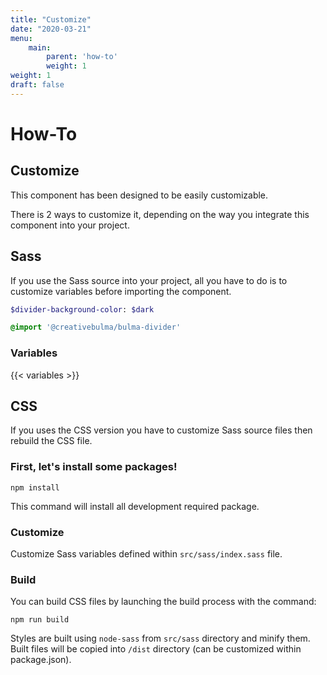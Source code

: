 ```yaml
---
title: "Customize"
date: "2020-03-21"
menu:
    main:
        parent: 'how-to'
        weight: 1
weight: 1
draft: false
---
```


# How-To
## Customize
This component has been designed to be easily customizable.

There is 2 ways to customize it, depending on the way you integrate this component into your project.

## Sass
If you use the Sass source into your project, all you have to do is to customize variables before importing the component.
```sass
$divider-background-color: $dark

@import '@creativebulma/bulma-divider'
```

### Variables
{{< variables >}}

## CSS
If you uses the CSS version you have to customize Sass source files then rebuild the CSS file.

### First, let's install some packages!

```shell
npm install
```
This command will install all development required package.

### Customize
Customize Sass variables defined within `src/sass/index.sass` file. 

### Build
You can build CSS files by launching the build process with the command:
```shell
npm run build
```
Styles are built using `node-sass` from `src/sass` directory and minify them.
Built files will be copied into `/dist` directory (can be customized within package.json).
